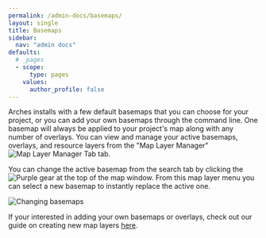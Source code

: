 ```yaml
---
permalink: /admin-docs/basemaps/
layout: single
title: Basemaps
sidebar:
  nav: "admin docs"
defaults:
  # _pages
  - scope:
      type: pages
    values:
      author_profile: false
---
```

Arches installs with a few default basemaps that you can choose for your project, or you can add your own basemaps through the command line. One basemap will always be applied to your project's map along with any number of overlays. You can view and manage your active basemaps, overlays, and resource layers from the "Map Layer Manager" ![Map Layer Manager Tab]({{site.url}}/assets/images/mapManagerTab.PNG) tab.

You can change the active basemap from the search tab by clicking the ![Purple gear]({{site.url}}/assets/images/purpleGear.PNG) at the top of the map window. From this map layer menu you can select a new basemap to instantly replace the active one.
  
![Changing basemaps]({{site.url}}/assets/GIFs/basemapChange.gif)

If your interested in adding your own basemaps or overlays, check out our guide on creating new map layers [here](https://arches.readthedocs.io/en/stable/creating-new-map-layers/#creating-new-map-layers-reference).
